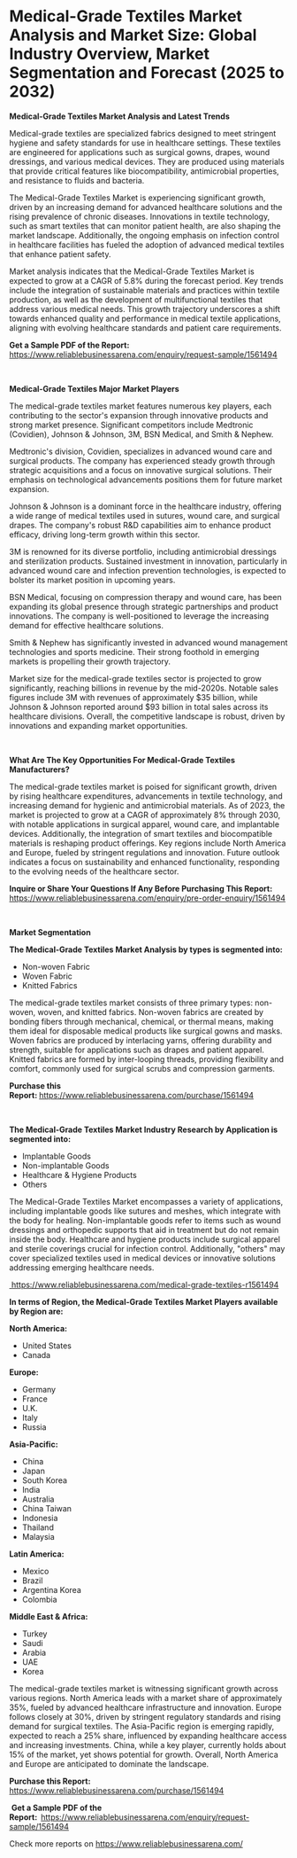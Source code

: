 <p><h1>Medical-Grade Textiles Market Analysis and Market Size: Global Industry Overview, Market Segmentation and Forecast (2025 to 2032)</h1></p><p><strong>Medical-Grade Textiles Market Analysis and Latest Trends</strong></p>
<p><p>Medical-grade textiles are specialized fabrics designed to meet stringent hygiene and safety standards for use in healthcare settings. These textiles are engineered for applications such as surgical gowns, drapes, wound dressings, and various medical devices. They are produced using materials that provide critical features like biocompatibility, antimicrobial properties, and resistance to fluids and bacteria.</p><p>The Medical-Grade Textiles Market is experiencing significant growth, driven by an increasing demand for advanced healthcare solutions and the rising prevalence of chronic diseases. Innovations in textile technology, such as smart textiles that can monitor patient health, are also shaping the market landscape. Additionally, the ongoing emphasis on infection control in healthcare facilities has fueled the adoption of advanced medical textiles that enhance patient safety.</p><p>Market analysis indicates that the Medical-Grade Textiles Market is expected to grow at a CAGR of 5.8% during the forecast period. Key trends include the integration of sustainable materials and practices within textile production, as well as the development of multifunctional textiles that address various medical needs. This growth trajectory underscores a shift towards enhanced quality and performance in medical textile applications, aligning with evolving healthcare standards and patient care requirements.</p></p>
<p><strong>Get a Sample PDF of the Report:&nbsp;</strong> <a href="https://www.reliablebusinessarena.com/enquiry/request-sample/1561494?utm_campaign=3009&utm_medium=2&utm_source=Github&utm_content=ia&utm_term=04032025&utm_id=medical-grade-textiles">https://www.reliablebusinessarena.com/enquiry/request-sample/1561494</a></p>
<p>&nbsp;</p>
<p><strong>Medical-Grade Textiles Major Market Players</strong></p>
<p><p>The medical-grade textiles market features numerous key players, each contributing to the sector's expansion through innovative products and strong market presence. Significant competitors include Medtronic (Covidien), Johnson & Johnson, 3M, BSN Medical, and Smith & Nephew.</p><p>Medtronic's division, Covidien, specializes in advanced wound care and surgical products. The company has experienced steady growth through strategic acquisitions and a focus on innovative surgical solutions. Their emphasis on technological advancements positions them for future market expansion.</p><p>Johnson & Johnson is a dominant force in the healthcare industry, offering a wide range of medical textiles used in sutures, wound care, and surgical drapes. The company's robust R&D capabilities aim to enhance product efficacy, driving long-term growth within this sector.</p><p>3M is renowned for its diverse portfolio, including antimicrobial dressings and sterilization products. Sustained investment in innovation, particularly in advanced wound care and infection prevention technologies, is expected to bolster its market position in upcoming years.</p><p>BSN Medical, focusing on compression therapy and wound care, has been expanding its global presence through strategic partnerships and product innovations. The company is well-positioned to leverage the increasing demand for effective healthcare solutions.</p><p>Smith & Nephew has significantly invested in advanced wound management technologies and sports medicine. Their strong foothold in emerging markets is propelling their growth trajectory.</p><p>Market size for the medical-grade textiles sector is projected to grow significantly, reaching billions in revenue by the mid-2020s. Notable sales figures include 3M with revenues of approximately $35 billion, while Johnson & Johnson reported around $93 billion in total sales across its healthcare divisions. Overall, the competitive landscape is robust, driven by innovations and expanding market opportunities.</p></p>
<p>&nbsp;</p>
<p><strong>What Are The Key Opportunities For Medical-Grade Textiles Manufacturers?</strong></p>
<p><p>The medical-grade textiles market is poised for significant growth, driven by rising healthcare expenditures, advancements in textile technology, and increasing demand for hygienic and antimicrobial materials. As of 2023, the market is projected to grow at a CAGR of approximately 8% through 2030, with notable applications in surgical apparel, wound care, and implantable devices. Additionally, the integration of smart textiles and biocompatible materials is reshaping product offerings. Key regions include North America and Europe, fueled by stringent regulations and innovation. Future outlook indicates a focus on sustainability and enhanced functionality, responding to the evolving needs of the healthcare sector.</p></p>
<p><strong>Inquire or Share Your Questions If Any Before Purchasing This Report:</strong> <a href="https://www.reliablebusinessarena.com/enquiry/pre-order-enquiry/1561494?utm_campaign=3009&utm_medium=2&utm_source=Github&utm_content=ia&utm_term=04032025&utm_id=medical-grade-textiles">https://www.reliablebusinessarena.com/enquiry/pre-order-enquiry/1561494</a></p>
<p>&nbsp;</p>
<p><strong>Market Segmentation</strong></p>
<p><strong>The Medical-Grade Textiles Market Analysis by types is segmented into:</strong></p>
<p><ul><li>Non-woven Fabric</li><li>Woven Fabric</li><li>Knitted Fabrics</li></ul></p>
<p><p>The medical-grade textiles market consists of three primary types: non-woven, woven, and knitted fabrics. Non-woven fabrics are created by bonding fibers through mechanical, chemical, or thermal means, making them ideal for disposable medical products like surgical gowns and masks. Woven fabrics are produced by interlacing yarns, offering durability and strength, suitable for applications such as drapes and patient apparel. Knitted fabrics are formed by inter-looping threads, providing flexibility and comfort, commonly used for surgical scrubs and compression garments.</p></p>
<p><strong>Purchase this Report:&nbsp;</strong><a href="https://www.reliablebusinessarena.com/purchase/1561494?utm_campaign=3009&utm_medium=2&utm_source=Github&utm_content=ia&utm_term=04032025&utm_id=medical-grade-textiles">https://www.reliablebusinessarena.com/purchase/1561494</a></p>
<p>&nbsp;</p>
<p><strong>The Medical-Grade Textiles Market Industry Research by Application is segmented into:</strong></p>
<p><ul><li>Implantable Goods</li><li>Non-implantable Goods</li><li>Healthcare & Hygiene Products</li><li>Others</li></ul></p>
<p><p>The Medical-Grade Textiles Market encompasses a variety of applications, including implantable goods like sutures and meshes, which integrate with the body for healing. Non-implantable goods refer to items such as wound dressings and orthopedic supports that aid in treatment but do not remain inside the body. Healthcare and hygiene products include surgical apparel and sterile coverings crucial for infection control. Additionally, "others" may cover specialized textiles used in medical devices or innovative solutions addressing emerging healthcare needs.</p></p>
<p><a href="https://www.reliablebusinessarena.com/medical-grade-textiles-r1561494?utm_campaign=3009&utm_medium=2&utm_source=Github&utm_content=ia&utm_term=04032025&utm_id=medical-grade-textiles">&nbsp;https://www.reliablebusinessarena.com/medical-grade-textiles-r1561494</a></p>
<p><strong>In terms of Region, the Medical-Grade Textiles Market Players available by Region are:</strong></p>
<p>
    <p> <strong> North America: </strong>
        <ul>
            <li>United States</li>
            <li>Canada</li>
        </ul>
        </p> 
    <p> <strong> Europe: </strong>
        <ul>
            <li>Germany</li>
            <li>France</li>
            <li>U.K.</li>
            <li>Italy</li>
            <li>Russia</li>
        </ul>
        </p> 
    <p> <strong> Asia-Pacific: </strong>
        <ul>
            <li>China</li>
            <li>Japan</li>
            <li>South Korea</li>
            <li>India</li>
            <li>Australia</li>
            <li>China Taiwan</li>
            <li>Indonesia</li>
            <li>Thailand</li>
            <li>Malaysia</li>
        </ul>
        </p> 
    <p> <strong> Latin America: </strong>
        <ul>
            <li>Mexico</li>
            <li>Brazil</li>
            <li>Argentina Korea</li>
            <li>Colombia</li>
        </ul>
        </p> 
    <p> <strong> Middle East & Africa: </strong>
        <ul>
            <li>Turkey</li>
            <li>Saudi</li>
            <li>Arabia</li>
            <li>UAE</li>
            <li>Korea</li>
        </ul>
    </p>
    </p>
<p><p>The medical-grade textiles market is witnessing significant growth across various regions. North America leads with a market share of approximately 35%, fueled by advanced healthcare infrastructure and innovation. Europe follows closely at 30%, driven by stringent regulatory standards and rising demand for surgical textiles. The Asia-Pacific region is emerging rapidly, expected to reach a 25% share, influenced by expanding healthcare access and increasing investments. China, while a key player, currently holds about 15% of the market, yet shows potential for growth. Overall, North America and Europe are anticipated to dominate the landscape.</p></p>
<p><strong>Purchase this Report: </strong><a href="https://www.reliablebusinessarena.com/purchase/1561494?utm_campaign=3009&utm_medium=2&utm_source=Github&utm_content=ia&utm_term=04032025&utm_id=medical-grade-textiles">https://www.reliablebusinessarena.com/purchase/1561494</a></p>
<p>&nbsp;<strong>Get a Sample PDF of the Report:&nbsp;&nbsp;</strong><a href="https://www.reliablebusinessarena.com/enquiry/request-sample/1561494?utm_campaign=3009&utm_medium=2&utm_source=Github&utm_content=ia&utm_term=04032025&utm_id=medical-grade-textiles">https://www.reliablebusinessarena.com/enquiry/request-sample/1561494</a></p>
<p><strong></strong></p>
<p>Check more reports on <a href="https://www.reliablebusinessarena.com/?utm_campaign=3009&utm_medium=2&utm_source=Github&utm_content=ia&utm_term=04032025&utm_id=medical-grade-textiles">https://www.reliablebusinessarena.com/</a></p>